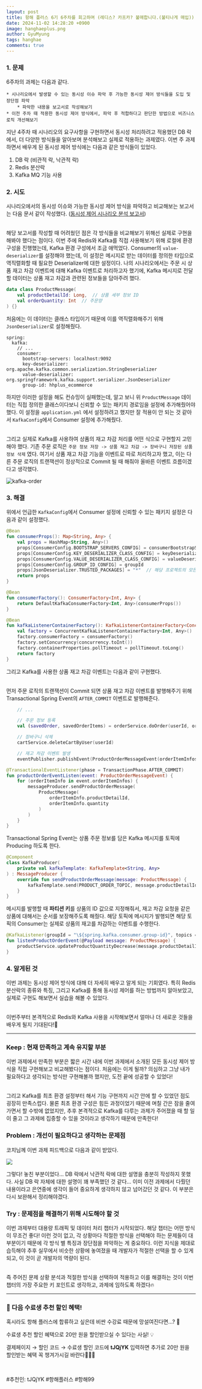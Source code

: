 ```yaml
---
layout:	post
title: 항해 플러스 6기 6주차를 회고하며 (레디스? 카프카? 불매합니다.(불티나게 매입))
date: 2024-11-02 14:28:20 +0900
image: hanghaeplus.png
author: GyuMyung
tags: hanghae
comments: true
---
```


### 1. 문제

6주차의 과제는 다음과 같다.

```
* 시나리오에서 발생할 수 있는 동시성 이슈 파악 후 가능한 동시성 제어 방식들을 도입 및 장단점 파악
    * 파악한 내용을 보고서로 작성해보기
* 이전 주차 때 적용한 동시성 제어 방식에서, 파악 후 적합하다고 판단한 방법으로 비즈니스 로직 개선해보기
```

지난 4주차 때 시나리오의 요구사항을 구현하면서 동시성 처리하려고 적용했던 DB 락에서, 더 다양한 방식들을 알아보며 분석해보고 실제로 적용하는 과제였다. 이번 주 과제하면서 배우게 된 동시성 제어 방식에는 다음과 같은 방식들이 있었다. <br/>

1. DB 락 (비관적 락, 낙관적 락)
2. Redis 분산락
3. Kafka MQ 기능 사용

### **2. 시도**

시나리오에서의 동시성 이슈와 가능한 동시성 제어 방식을 파악하고 비교해보는 보고서는 다음 문서 같이 작성했다. ([동시성 제어 시나리오 분석 보고서](https://github.com/lgm1007/hhplus_ecommerce/blob/feature/step11/docs/CONCURRENCY_CONTROL.md)) <br/><br/>

해당 보고서를 작성할 때 어려웠던 점은 각 방식들을 비교해보기 위해선 실제로 구현을 해봐야 했다는 점이다. 이번 주에 Redis와 Kafka를 직접 사용해보기 위해 로컬에 환경 구성을 진행했는데, Kafka 환경 구성에서 조금 애먹었다. Consumer의 `value-deserializer`를 설정해야 했는데, 이 설정은 메시지로 받는 데이터를 정의한 타입으로 역직렬화할 때 필요한 Deserializer에 대한 설정이다. 나의 시나리오에서는 주문 시 상품 재고 차감 이벤트에 대해 Kafka 이벤트로 처리하고자 했기에, Kafka 메시지로 전달할 데이터는 상품 재고 차감과 관련된 정보들을 담아주려 했다. <br/>

```kotlin
data class ProductMessage(
    val productDetailId: Long,  // 상품 세부 정보 ID
    val orderQuantity: Int  // 주문양
) {}
```

처음에는 이 데이터는 클래스 타입이기 때문에 이를 역직렬화해주기 위해 `JsonDeserializer`로 설정해줬다.

```
spring:
  kafka:
    // ...
    consumer:
      bootstrap-servers: localhost:9092
      key-deserializer: org.apache.kafka.common.serialization.StringDeserializer
      value-deserializer: org.springframework.kafka.support.serializer.JsonDeserializer
      group-id: hhplus_ecommerce
```

하지만 이러한 설정을 해도 컨슈밍이 실패했는데, 알고 보니 위 `ProductMessage` 데이터는 직접 정의한 클래스이다보니 신뢰할 수 있는 패키지 경로임을 설정에 추가해줬어야 했다. 이 설정을 `application.yml` 에서 설정하려고 했지만 잘 적용이 안 되는 것 같아서 `KafkaConfig`에서 Consumer 설정에 추가해줬다. <br/><br/>

그리고 실제로 Kafka를 사용하여 상품의 재고 차감 처리를 어떤 식으로 구현할지 고민해야 했다. 기존 주문 로직은 `주문 정보 저장 -> 상품 재고 차감 -> 장바구니 저장된 상품 정보 삭제` 였다. 여기서 상품 재고 차감 기능을 이벤트로 따로 처리하고자 했고, 이는 다른 주문 로직의 트랜잭션이 정상적으로 Commit 될 때 해줘야 올바른 이벤트 흐름이겠다고 생각했다. <br/>

![kafka-order](https://github.com/user-attachments/assets/3228fd88-dd7a-4498-9b8d-570cbce3229f)

### **3. 해결**

위에서 언급한 `KafkaConfig`에서 Consumer 설정에 신뢰할 수 있는 패키지 설정은 다음과 같이 설정했다. <br/>

```kotlin
@Bean
fun consumerProps(): Map<String, Any> {
    val props = HashMap<String, Any>()
    props[ConsumerConfig.BOOTSTRAP_SERVERS_CONFIG] = consumerBootstrapServers
    props[ConsumerConfig.KEY_DESERIALIZER_CLASS_CONFIG] = keyDeserializer
    props[ConsumerConfig.VALUE_DESERIALIZER_CLASS_CONFIG] = valueDeserializer
    props[ConsumerConfig.GROUP_ID_CONFIG] = groupId
    props[JsonDeserializer.TRUSTED_PACKAGES] = "*"  // 해당 프로젝트의 모든 패키지 경로를 허용해주도록 설정
    return props
}

@Bean
fun consumerFactory(): ConsumerFactory<Int, Any> {
    return DefaultKafkaConsumerFactory<Int, Any>(consumerProps())
}

@Bean
fun kafkaListenerContainerFactory(): KafkaListenerContainerFactory<ConcurrentMessageListenerContainer<Int, Any>> {
    val factory = ConcurrentKafkaListenerContainerFactory<Int, Any>()
    factory.consumerFactory = consumerFactory()
    factory.setConcurrency(concurrency.toInt())
    factory.containerProperties.pollTimeout = pollTimeout.toLong()
    return factory
}
```

그리고 Kafka를 사용한 상품 재고 차감 이벤트는 다음과 같이 구현했다. <br/><br/>

먼저 주문 로직의 트랜잭션이 Commit 되면 상품 재고 차감 이벤트를 발행해주기 위해 Transactional Spring Event의 `AFTER_COMMIT` 이벤트로 발행해준다. <br/>

```kotlin
    // ...

    // 주문 정보 등록
    val (savedOrder, savedOrderItems) = orderService.doOrder(userId, orderItemDetailInfos)

    // 장바구니 삭제
    cartService.deleteCartByUser(userId)

    // 재고 차감 이벤트 발생
    eventPublisher.publishEvent(ProductOrderMessageEvent(orderItemInfos))
```
```kotlin
@TransactionalEventListener(phase = TransactionPhase.AFTER_COMMIT)
fun productOrderEventListen(event: ProductOrderMessageEvent) {
    for (orderItemInfo in event.orderItemInfos) {
        messageProducer.sendProductOrderMessage(
            ProductMessage(
                orderItemInfo.productDetailId,
                orderItemInfo.quantity
            )
        )
    }
}
```

Transactional Spring Event는 상품 주문 정보를 담은 Kafka 메시지를 토픽에 Producing 하도록 한다. <br/>

```kotlin
@Component
class KafkaProducer(
    private val kafkaTemplate: KafkaTemplate<String, Any>
) : MessageProducer {
    override fun sendProductOrderMessage(message: ProductMessage) {
        kafkaTemplate.send(PRODUCT_ORDER_TOPIC, message.productDetailId.toString(), message)
    }
}
```

메시지를 발행할 때 **파티션 키**를 상품의 ID 값으로 지정해줘서, 재고 차감 요청을 같은 상품에 대해서는 순서를 보장해주도록 해줬다. 해당 토픽에 메시지가 발행되면 해당 토픽의 Consumer는 실제로 상품의 재고를 차감하는 이벤트를 수행한다. <br/>

```kotlin
@KafkaListener(groupId = "\${spring.kafka.consumer.group-id}", topics = [PRODUCT_ORDER_TOPIC])
fun listenProductOrderEvent(@Payload message: ProductMessage) {
    productService.updateProductQuantityDecrease(message.productDetailId, message.orderQuantity)
}
```

### **4. 알게된 것**

이번 과제는 동시성 제어 방식에 대해 더 자세히 배우고 알게 되는 기회였다. 특히 Redis 분산락의 종류와 특징, 그리고 Kafka를 통해 동시성 제어를 하는 방법까지 알아보았고, 실제로 구현도 해보면서 실습을 해볼 수 있었다. <br/><br/>

이번주부터 본격적으로 Redis와 Kafka 사용을 시작해보면서 얼마나 더 새로운 것들을 배우게 될지 기대된다!💓<br/>

---

### **Keep : 현재 만족하고 계속 유지할 부분**

이번 과제에서 만족한 부분은 짧은 시간 내에 이번 과제에서 소개된 모든 동시성 제어 방식을 직접 구현해보고 비교해봤다는 점이다. 처음에는 이게 될까? 의심하고 그냥 내가 필요하다고 생각되는 방식만 구현해볼까 했지만, 도전 끝에 성공할 수 있었다! <br/><br/>

그리고 Kafka를 최초 환경 설정부터 해서 기능 구현까지 시간 안에 할 수 있었던 점도 굉장히 만족스럽다. 물론 최초 환경 구성은 힘든 과정이었기 때문에 며칠 간은 잠을 줄여가면서 할 수밖에 없었지만, 추후 본격적으로 Kafka를 다루는 과제가 주어졌을 때 할 일이 줄고 그 과제에 집중할 수 있을 것이라고 생각하기 때문에 만족한다! <br/>

### **Problem : 개선이 필요하다고 생각하는 문제점**

코치님께 이번 과제 피드백으로 다음과 같이 받았다. <br/>

![](https://github.com/user-attachments/assets/19f26f55-1de0-4209-a1da-8bbbcb3f7a00)

그렇다! 놓친 부분이었다... DB 락에서 낙관적 락에 대한 설명을 충분히 작성하지 못했다. 사실 DB 락 자체에 대한 설명이 꽤 부족했던 것 같다... 이미 이전 과제에서 다뤘던 내용이라고 은연중에 생각이 들어 중요하게 생각하지 않고 넘어갔던 것 같다. 이 부분은 다시 보완해서 정리해야겠다. <br/>

### **Try : 문제점을 해결하기 위해 시도해야 할 것**

이번 과제부터 대용량 트래픽 및 데이터 처리 챕터가 시작되었다. 해당 챕터는 어떤 방식이 무조건 좋다! 이런 것이 없고, 각 상황마다 적절한 방식을 선택해야 하는 문제들이 대부분이기 때문에 각 방식 별 특징과 장단점을 파악하는 게 중요하다. 이런 지식을 제대로 습득해야 추후 실무에서 비슷한 상황에 놓여졌을 때 개발자가 적절한 선택을 할 수 있게 되고, 이 것이 곧 개발자의 역량이 된다. <br/><br/>

즉 주어진 문제 상황 분석과 적절한 방식을 선택하여 적용하고 이를 해결하는 것이 이번 챕터의 가장 주요한 키 포인트로 생각하고, 과제에 임하도록 하겠다🔥

---

### 🤩 다음 수료생 추천 할인 혜택!

혹시라도 항해 플러스에 합류하고 싶은데 비싼 수강료 때문에 망설여진다면…? 🤔

수료생 추천 할인 혜택으로 20만 원을 할인받으실 수 있다는 사실! 💡

결제페이지 → 할인 코드 → 수료생 할인 코드에 **tJQjYK** 입력하면 추가로 20만 원을 할인받는 혜택 꼭 챙겨가시길 바란다🚀🚀🌟

<br/>

#추천인: tJQjYK #항해플러스 #항해99
